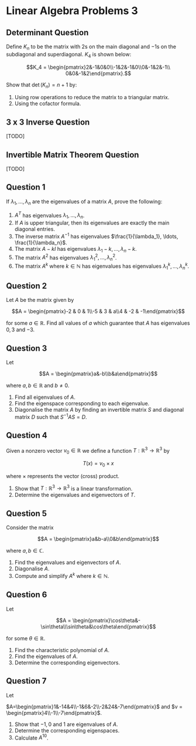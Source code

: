 # Linear Algebra Problems 3

## Determinant Question

Define $K_n$ to be the matrix with $2$s on the main diagonal and $-1$s on the subdiagonal and superdiagonal. $K_4$ is shown below:

$$K_4 = \begin{pmatrix}2&-1&0&0\\-1&2&-1&0\\0&-1&2&-1\\ 0&0&-1&2\end{pmatrix}.$$

Show that $\det(K_n) = n + 1$ by:

1. Using row operations to reduce the matrix to a triangular matrix.
2. Using the cofactor formula.

## 3 x 3 Inverse Question

[TODO]

## Invertible Matrix Theorem Question

[TODO]

## Question 1

<!-- https://www.sheffield.ac.uk/polopoly_fs/1.892866!/file/eignval_eignvec_basics_HELM.pdf -->

If $\lambda_1, \ldots, \lambda_n$ are the eigenvalues of a matrix $A$, prove the following:

1. $A^T$ has eigenvalues $\lambda_1, \ldots, \lambda_n$.
2. If $A$ is upper triangular, then its eigenvalues are exactly the main diagonal entries.
3. The inverse matrix $A^{-1}$ has eigenvalues $\frac{1}{\lambda_1}, \ldots, \frac{1}{\lambda_n}$.
4. The matrix $A-kI$ has eigenvalues $\lambda_1-k, \ldots, \lambda_n-k$.
5. The matrix $A^2$ has eigenvalues $\lambda_1^2, \ldots, \lambda_n^2$.
6. The matrix $A^k$ where $k \in \mathbb{N}$ has eigenvalues has eigenvalues $\lambda_1^k, \ldots, \lambda_n^k$.

## Question 2

<!-- Yutsumura 719 -->

Let $A$ be the matrix given by

$$A = \begin{pmatrix}-2 & 0 & 1\\-5 & 3 & a\\4 & -2 & -1\end{pmatrix}$$

for some $a \in \mathbb{R}$. Find all values of $a$ which guarantee that $A$ has eigenvalues $0, 3$ and $-3$.

## Question 3

<!-- yutsumura 630 -->

Let

$$A = \begin{pmatrix}a&-b\\b&a\end{pmatrix}$$

where $a, b \in \mathbb{R}$ and $b \neq 0$.

1. Find all eigenvalues of $A$.
2. Find the eigenspace corresponding to each eigenvalue.
3. Diagonalise the matrix $A$ by finding an invertible matrix $S$ and diagonal matrix $D$ such that $S^{-1}AS=D$.

## Question 4

<!-- yutsumura 593 -->

Given a nonzero vector $v_0 \in \mathbb{R}$ we define a function $T:\mathbb{R}^3 \rightarrow \mathbb{R}^3$ by

$$T(x) = v_0 \times x$$

where $\times$ represents the vector (cross) product.

1. Show that $T:\mathbb{R}^3\rightarrow \mathbb{R}^3$ is a linear transformation.
2. Determine the eigenvalues and eigenvectors of $T$.

## Question 5

<!-- yutsumura 583 -->

Consider the matrix

$$A = \begin{pmatrix}a&b-a\\0&b\end{pmatrix}$$

where $a, b \in \mathbb{C}$.

1. Find the eigenvalues and eigenvectors of $A$.
2. Diagonalise $A$.
3. Compute and simplify $A^k$ where $k\in\mathbb{N}$.

## Question 6

<!-- yutsumura 550 -->

Let

$$A = \begin{pmatrix}\cos\theta&-\sin\theta\\\sin\theta&\cos\theta\end{pmatrix}$$

for some $\theta \in \mathbb{R}$.

1. Find the characteristic polynomial of $A$.
2. Find the eigenvalues of $A$.
3. Determine the corresponding eigenvectors.

## Question 7

<!-- yutsumura 485 -->

Let

$A=\begin{pmatrix}1&-14&4\\-1&6&-2\\-2&24&-7\end{pmatrix}$ and $v = \begin{pmatrix}4\\-1\\-7\end{pmatrix}$.

1. Show that $-1, 0$ and $1$ are eigenvalues of $A$.
2. Determine the corresponding eigenspaces.
3. Calculate $A^{10}$.
